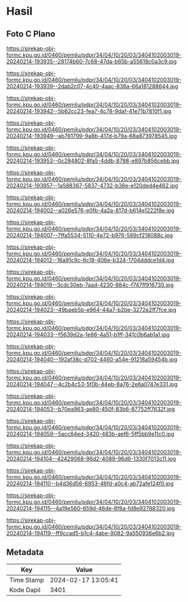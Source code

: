 # Hasil

## Foto C Plano

https://sirekap-obj-formc.kpu.go.id/0460/pemilu/pdpr/34/04/10/20/03/3404102003019-20240214-193935--28174b60-7c68-47da-b65b-a55618c0a3c9.jpg

https://sirekap-obj-formc.kpu.go.id/0460/pemilu/pdpr/34/04/10/20/03/3404102003019-20240214-193939--2dab2c07-4c40-4aac-838a-66a181288644.jpg

https://sirekap-obj-formc.kpu.go.id/0460/pemilu/pdpr/34/04/10/20/03/3404102003019-20240214-193942--5b62cc23-fea7-4c78-9daf-41e71b7810f1.jpg

https://sirekap-obj-formc.kpu.go.id/0460/pemilu/pdpr/34/04/10/20/03/3404102003019-20240214-193949--ab761799-9a8b-417d-b79a-68a873978545.jpg

https://sirekap-obj-formc.kpu.go.id/0460/pemilu/pdpr/34/04/10/20/03/3404102003019-20240214-193953--0c284802-8fa5-4ddb-8788-e897b856cebb.jpg

https://sirekap-obj-formc.kpu.go.id/0460/pemilu/pdpr/34/04/10/20/03/3404102003019-20240214-193957--1a588367-5837-4732-b38e-e120ded4e462.jpg

https://sirekap-obj-formc.kpu.go.id/0460/pemilu/pdpr/34/04/10/20/03/3404102003019-20240214-194002--a026e576-e0fb-4a2a-817d-b614e1222f8e.jpg

https://sirekap-obj-formc.kpu.go.id/0460/pemilu/pdpr/34/04/10/20/03/3404102003019-20240214-194007--7ffa5534-5110-4e72-b976-569cf218088c.jpg

https://sirekap-obj-formc.kpu.go.id/0460/pemilu/pdpr/34/04/10/20/03/3404102003019-20240214-194012--16a91c9c-6c18-406e-b324-1704dddce1d4.jpg

https://sirekap-obj-formc.kpu.go.id/0460/pemilu/pdpr/34/04/10/20/03/3404102003019-20240214-194019--3cdc30eb-7aad-4230-884c-f747ff916730.jpg

https://sirekap-obj-formc.kpu.go.id/0460/pemilu/pdpr/34/04/10/20/03/3404102003019-20240214-194023--49baeb5b-e964-44a7-b2be-3272e2ff7fce.jpg

https://sirekap-obj-formc.kpu.go.id/0460/pemilu/pdpr/34/04/10/20/03/3404102003019-20240214-194033--f5639d2a-1e86-4a51-b1ff-341c0b6ab1a1.jpg

https://sirekap-obj-formc.kpu.go.id/0460/pemilu/pdpr/34/04/10/20/03/3404102003019-20240214-194040--192af38c-d702-4460-a54e-91218a59454b.jpg

https://sirekap-obj-formc.kpu.go.id/0460/pemilu/pdpr/34/04/10/20/03/3404102003019-20240214-194047--4c2b4c53-5f0b-44eb-8a76-2e6a0747e331.jpg

https://sirekap-obj-formc.kpu.go.id/0460/pemilu/pdpr/34/04/10/20/03/3404102003019-20240214-194053--b70ea963-ae80-450f-83b6-87752ff7632f.jpg

https://sirekap-obj-formc.kpu.go.id/0460/pemilu/pdpr/34/04/10/20/03/3404102003019-20240214-194059--5acc84ed-3420-483b-aef6-5ff5bb9e11c0.jpg

https://sirekap-obj-formc.kpu.go.id/0460/pemilu/pdpr/34/04/10/20/03/3404102003019-20240214-194104--42429068-96d2-4089-96d6-1330f7013c11.jpg

https://sirekap-obj-formc.kpu.go.id/0460/pemilu/pdpr/34/04/10/20/03/3404102003019-20240214-194110--b4d36d56-6953-46fd-a0c4-ab72afe124f0.jpg

https://sirekap-obj-formc.kpu.go.id/0460/pemilu/pdpr/34/04/10/20/03/3404102003019-20240214-194115--4a19e560-659d-46de-8f8a-fd8e92788320.jpg

https://sirekap-obj-formc.kpu.go.id/0460/pemilu/pdpr/34/04/10/20/03/3404102003019-20240214-194119--ff9ccad5-b1c4-4abe-9082-9a550936e6b2.jpg


## Metadata

| Key        | Value               |
| ---------- | ------------------- |
| Time Stamp | 2024-02-17 13:05:41 |
| Kode Dapil | 3401                |



